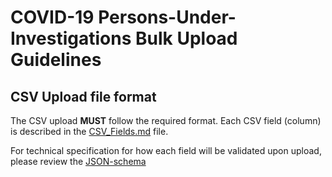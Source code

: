 # COVID-19 Persons-Under-Investigations Bulk Upload Guidelines

## CSV Upload file format

The CSV upload **MUST** follow the required format. Each CSV field (column) is described in the [CSV_Fields.md](CSV_Fields.md) file. 

For technical specification for how each  field will be validated upon upload, please review the [JSON-schema](CORES_Bulk-JSON_Schema.json) 
